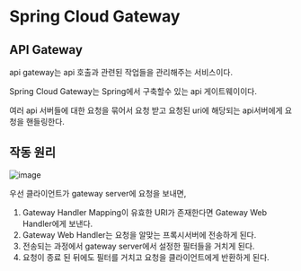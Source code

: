 # Spring Cloud Gateway

## API Gateway

api gateway는 api 호출과 관련된 작업들을 관리해주는 서비스이다.

Spring Cloud Gateway는 Spring에서 구축할수 있는 api 게이트웨이이다.

여러 api 서버들에 대한 요청을 묶어서 요청 받고 요청된 uri에 해당되는 api서버에게 요청을 핸들링한다.

## 작동 원리

![image](https://github.com/gilgeunwoo/GIL/assets/103028187/4978f8b0-7f99-435f-8654-9d6553e70937)

우선 클라이언트가 gateway server에 요청을 보내면, 

1. Gateway Handler Mapping이 유효한 URI가 존재한다면 Gateway Web Handler에게 보낸다.
2. Gateway Web Handler는 요청을 알맞는 프록시서버에 전송하게 된다.
3. 전송되는 과정에서 gateway server에서 설정한 필터들을 거치게 된다.
4. 요청이 종료 된 뒤에도 필터를 거치고 요청을 클라이언트에게 반환하게 된다.

